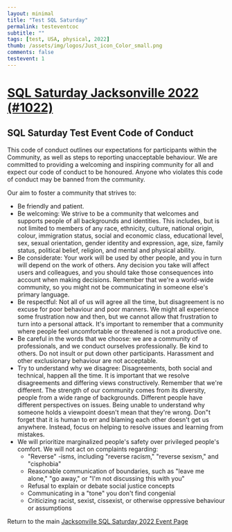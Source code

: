 ```yaml
---
layout: minimal
title: "Test SQL Saturday"
permalink: testeventcoc
subtitle: ""
tags: [test, USA, physical, 2022]
thumb: /assets/img/logos/Just_icon_Color_small.png
comments: false
testevent: 1
---
```

# [SQL Saturday Jacksonville 2022 (#1022)](https://sqlsaturday.com/testevent)


## SQL Saturday Test Event Code of Conduct

This code of conduct outlines our expectations for participants within the Community, as well as steps to reporting unacceptable behaviour. We are committed to providing a welcoming and inspiring community for all and expect our code of conduct to be honoured. Anyone who violates this code of conduct may be banned from the community.

Our aim to foster a community that strives to:

- Be friendly and patient.
- Be welcoming: We strive to be a community that welcomes and supports people of all backgrounds and identities. This includes, but is not limited to members of any race, ethnicity, culture, national origin, colour, immigration status, social and economic class, educational level, sex, sexual orientation, gender identity and expression, age, size, family status, political belief, religion, and mental and physical ability.
- Be considerate: Your work will be used by other people, and you in turn will depend on the work of others. Any decision you take will affect users and colleagues, and you should take those consequences into account when making decisions. Remember that we're a world-wide community, so you might not be communicating in someone else's primary language.
- Be respectful: Not all of us will agree all the time, but disagreement is no excuse for poor behaviour and poor manners. We might all experience some frustration now and then, but we cannot allow that frustration to turn into a personal attack. It's important to remember that a community where people feel uncomfortable or threatened is not a productive one.
- Be careful in the words that we choose: we are a community of professionals, and we conduct ourselves professionally. Be kind to others. Do not insult or put down other participants. Harassment and other exclusionary behaviour are not acceptable.
- Try to understand why we disagree: Disagreements, both social and technical, happen all the time. It is important that we resolve disagreements and differing views constructively. Remember that we're different. The strength of our community comes from its diversity, people from a wide range of backgrounds. Different people have different perspectives on issues. Being unable to understand why someone holds a viewpoint doesn't mean that they're wrong. Don"t forget that it is human to err and blaming each other doesn't get us anywhere. Instead, focus on helping to resolve issues and learning from mistakes.
- We will prioritize marginalized people's safety over privileged people's comfort. We will not act on complaints regarding:
    - "Reverse" -isms, including "reverse racism," "reverse sexism," and "cisphobia"
    - Reasonable communication of boundaries, such as "leave me alone," "go away," or "I'm not discussing this with you"
    - Refusal to explain or debate social justice concepts
    - Communicating in a "tone" you don't find congenial
    - Criticizing racist, sexist, cissexist, or otherwise oppressive behaviour or assumptions
    
Return to the main <a href="https://sqlsaturday.com/testevent">Jacksonville SQL Saturday 2022 Event Page</a>